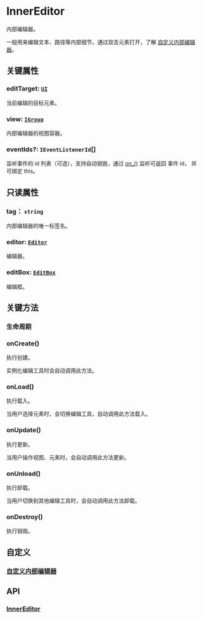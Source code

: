 # InnerEditor

内部编辑器。

一般用来编辑文本、路径等内部细节，通过双击元素打开，了解 [自定义内部编辑器](/plugin/in/editor/editInner/register.md)。

## 关键属性

### editTarget: [`UI`](/reference/display/UI.md)

当前编辑的目标元素。

### view: [`IGroup`](/reference/display/Group.md)

内部编辑器的视图容器。

### eventIds?: `IEventListenerId`[]

监听事件的 id 列表（可选），支持自动销毁，通过 [on\_()](/reference/property/on.md#on-1) 监听可返回 事件 id， 并可绑定 this。

## 只读属性

### tag： `string`

内部编辑器的唯一标签名。

### editor: [`Editor`](/plugin/in/editor/Editor.md)

编辑器。

### editBox: [`EditBox`](/plugin/in/editor/EditBox.md)

编辑框。

## 关键方法

### 生命周期

### onCreate()

执行创建。

实例化编辑工具时会自动调用此方法。

### onLoad()

执行载入。

当用户选择元素时，会切换编辑工具，自动调用此方法载入。

### onUpdate()

执行更新。

当用户操作视图、元素时，会自动调用此方法更新。

### onUnload()

执行卸载。

当用户切换到其他编辑工具时，会自动调用此方法卸载。

### onDestroy()

执行销毁。

## 自定义

### [自定义内部编辑器](/plugin/in/editor/editInner/register.md)

## API

### [InnerEditor](/api/classes/InnerEditor.md)
